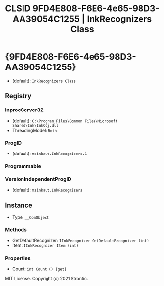 ﻿---
title: "CLSID 9FD4E808-F6E6-4e65-98D3-AA39054C1255 | InkRecognizers Class"
excerpt: What is COM-Object CLSID 9FD4E808-F6E6-4e65-98D3-AA39054C1255?
---

# {9FD4E808-F6E6-4e65-98D3-AA39054C1255}

* (default): `InkRecognizers Class`

## Registry


### InprocServer32

* (default): `C:\Program Files\Common Files\Microsoft Shared\Ink\InkObj.dll`
* ThreadingModel: `Both`

### ProgID

* (default): `msinkaut.InkRecognizers.1`

### Programmable


### VersionIndependentProgID

* (default): `msinkaut.InkRecognizers`

## Instance

* Type: `__ComObject`

### Methods

* GetDefaultRecognizer: `IInkRecognizer GetDefaultRecognizer (int)`
* Item: `IInkRecognizer Item (int)`

### Properties

* Count: `int Count () {get} `

MIT License. Copyright (c) 2021 Strontic.


